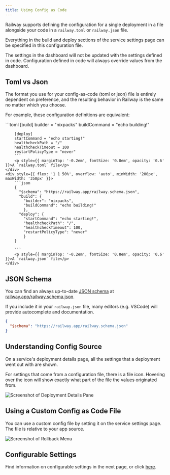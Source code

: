 ```yaml
---
title: Using Config as Code
---
```


Railway supports defining the configuration for a single deployment in a file
alongside your code in a `railway.toml` or `railway.json` file.

Everything in the build and deploy sections of the service settings page can be specified in this configuration file.

The settings in the dashboard will not be updated with the settings defined in
code. Configuration defined in code will always override values from the
dashboard.

## Toml vs Json

The format you use for your config-as-code (toml or json) file is entirely dependent on preference, and the resulting behavior in Railway is the same no matter which you choose.

For example, these configuration definitions are equivalent:

<div style={{ display: 'flex', flexDirection: 'row', gap: '5px', fontSize: '0.9em' }}>
    <div style={{ flex: '1 1 50%', overflow: 'auto', minWidth: '200px', maxWidth: '350px' }}>
        ```toml
        [build]
        builder = "nixpacks"
        buildCommand = "echo building!"

        [deploy]
        startCommand = "echo starting!"
        healthcheckPath = "/"
        healthcheckTimeout = 100
        restartPolicyType = "never"
        ```
        <p style={{ marginTop: '-0.2em', fontSize: '0.8em', opacity: '0.6' }}>A `railway.toml` file</p>
    </div>
    <div style={{ flex: '1 1 50%', overflow: 'auto', minWidth: '200px', maxWidth: '350px' }}>
        ```json
        {
          "$schema": "https://railway.app/railway.schema.json",
          "build": {
            "builder": "nixpacks",
            "buildCommand": "echo building!"
            },
          "deploy": {
            "startCommand": "echo starting!",
            "healthcheckPath": "/",
            "healthcheckTimeout": 100,
            "restartPolicyType": "never"
            }
        }

        ```
        <p style={{ marginTop: '-0.2em', fontSize: '0.8em', opacity: '0.6' }}>A `railway.json` file</p>
    </div>
</div>

## JSON Schema

You can find an always up-to-date [JSON schema](https://json-schema.org/) at [railway.app/railway.schema.json](https://railway.app/railway.schema.json).

If you include it in your `railway.json` file, many editors (e.g. VSCode) will provide autocomplete and documentation.

```json
{
  "$schema": "https://railway.app/railway.schema.json"
}
```


## Understanding Config Source

On a service's deployment details page, all the settings that a deployment went out with are shown.

For settings that come from a configuration file, there is a file icon. Hovering over the icon will show exactly what part of the file the values originated from.

<Image
src="https://res.cloudinary.com/railway/image/upload/v1666388941/docs/details-page-config-tooltip_jvy1qu.png"
alt="Screenshot of Deployment Details Pane"
layout="responsive"
width={948} height={419} quality={100} />


## Using a Custom Config as Code File

You can use a custom config file by setting it on the service settings page. The file is relative to your app source.

<Image
src="https://res.cloudinary.com/railway/image/upload/v1666387423/docs/config-file-path_xvq4xj.png"
alt="Screenshot of Rollback Menu"
layout="responsive"
width={621} height={204} quality={100} />

## Configurable Settings

Find information on configurable settings in the next page, or click [here](/how-to/configurable-settings).
